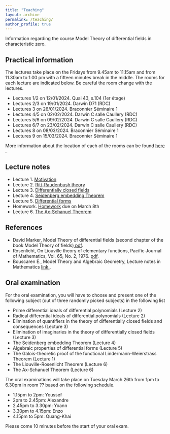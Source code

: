 ```yaml
---
title: "Teaching"
layout: archive
permalink: /teaching/
author_profile: true
---
```


  
Information regarding the course Model Theory of differential fields in characteristic zero. 


## Practical information

The lectures take place on the Fridays from 9.45am to 11.15am and from 11.30am to 1.00 pm with a fifteen minutes break in the middle. The rooms for each lecture are indicated below. Be careful the room change with the lectures.
 
* Lectures 1/2 on 12/01/2024. Quai 43, s.104 (1er étage) 
* Lectures 2/3 on 19/01/2024. Darwin D71 (RDC) 
* Lectures 3  on 26/01/2024.  Braconnier Séminaire 1
* Lectures 4/5  on 02/02/2024.  Darwin C salle Caullery (RDC)
* Lectures 5/6  on 09/02/2024. Darwin C salle Caullery (RDC)
* Lectures 6/7  on 23/02/2024. Darwin C salle Caullery (RDC)
* Lectures 8  on 08/03/2024.  Braconnier Séminaire 1
* Lectures 9 on 15/03/2024.  Braconnier Séminaire 1

More information about the location of each of the rooms can be found <a href="https://www.univ-lyon1.fr/campus/plan-des-campus/campus-lyontech-la-doua
"> here </a>.


## Lecture notes

* Lecture 1. [Motivation](\assets/pdf/Introduction.pdf)
* Lecture 2. [Ritt-Raudenbush theory](\assets/pdf/Ritt-theory.pdf)
* Lecture 3. [Differentially closed fields](\assets/pdf/DCF.pdf)
* Lecture 4. [Seidenberg embedding Theorem](\assets/pdf/Seidenberg.pdf)
* Lecture 5. [Differential forms](\assets/pdf/differential-forms.pdf)
* Homework. [Homework](\assets/pdf/homework.pdf) due on March 8th
* Lecture 6. [The Ax-Schanuel Theorem](\assets/pdf/Ax-Schanuel.pdf)

## References 
* David Marker, Model Theory of differential fields (second chapter of the book Model Theory of fields)[ pdf](\assets/pdf/Marker.pdf).
* Rosenlicht, On Liouville theory of elementary functions,  Pacific Journal of Mathematics, Vol. 65, No. 2, 1976. [pdf](\assets/pdf/Rosenlicht.pdf).
* Bouscaren E., Model Theory and Algebraic Geometry, Lecture notes in Mathematics <a href="https://link.springer.com/book/10.1007/978-3-540-68521-0"> link </a>.


## Oral examination

For the oral examination, you will have to choose and present one of the following subject (out of three randomly picked subjects) in the following list

* Prime differential ideals of differential polynomials (Lecture 2)
* Radical differential ideals of differential polynomials (Lecture 2)
* Elimination of quantifiers in the theory of differentially closed fields and consequences (Lecture 3)
* Elimination of imaginaries in the theory of differentially closed fields (Lecture 3) 
* The Seidenberg embedding Theorem (Lecture 4)
* Algebraic properties of differential forms (Lecture 5)
* The Galois-theoretic proof of the functional Lindermann-Weierstrass Theorem (Lecture 1)
* The Liouville-Rosenlicht Theorem (Lecture 6)
* The Ax-Schanuel Theorem (Lecture 6)

The oral examinations will take place on Tuesday March 26th from 1pm to 6.30pm in room ?? based on the following schedule.
* 1.15pm to 2pm: Youssef
* 2pm to 2.45pm: Alexandre
* 2.45pm to 3.30pm: Yoann
* 3.30pm to 4.15pm: Enzo
* 4.15pm to 5pm: Quang-Khai

Please come 10 minutes before the start of your oral exam.
